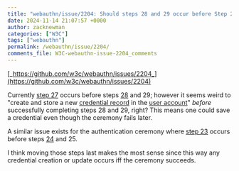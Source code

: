 ```yaml
---
title: "webauthn/issue/2204: Should steps 28 and 29 occur before Step 27 in the registration ceremony"
date: 2024-11-14 21:07:57 +0000
author: zacknewman
categories: ["W3C"]
tags: ["webauthn"]
permalink: /webauthn/issue/2204/
comments_file: W3C-webauthn-issue-2204_comments
---
```


[_https://github.com/w3c/webauthn/issues/2204_](https://github.com/w3c/webauthn/issues/2204)

Currently [step 27](https://w3c.github.io/webauthn/#reg-ceremony-store-credential-record) occurs before steps [28](https://w3c.github.io/webauthn/#reg-ceremony-verify-extension-outputs) and 29; however it seems weird to "create and store a new [credential record](https://w3c.github.io/webauthn/#credential-record) in the [user account](https://w3c.github.io/webauthn/#user-account)" _before_ successfully completing steps 28 and 29, right? This means one could save a credential even though the ceremony fails later.

A similar issue exists for the authentication ceremony where [step 23](https://w3c.github.io/webauthn/#authn-ceremony-update-credential-record) occurs before steps [24](https://w3c.github.io/webauthn/#authn-ceremony-verify-extension-outputs) and 25.

I think moving those steps last makes the most sense since this way any credential creation or update occurs iff the ceremony succeeds.